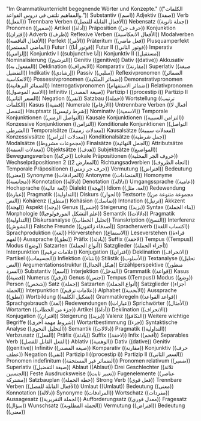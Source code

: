 "Im Grammatikunterricht begegnende Wörter und Konzepte." (("الكلمات والمفاهيم تلتقي في دروس القواعد."))
Substantiv ((اسم))
Adjektiv ((صفة))
Verb ((الفعل))
Trennbare Verben ((الأفعال القابلة للفصل))
Nebensatz ((جملة ثانوية))
Pronomen ((ضمير))
Artikel ((أداة))
Präposition ((حرف جر))
Konjunktion ((اِقتِران))
Adverb ((ظرف))
Reflexive Verben ((الأفعال الانعكاسية))
Modalverben ((الأفعال الناقصه))
Perfekt ((الأمر))
Präteritum ((فعل ماضي))
Plusquamperfekt ((الماضي المستمر))
Futur I ((فوتور أنا))
Futur II ((فوتور الثاني))
Imperativ ((إلزامي))
Konjunktiv I ((subjunctive أنا))
Konjunktiv II ((مستقبل))
Nominalisierung ((الترشيح))
Genitiv ((genitive))
Dativ ((dative))
Akkusativ ((المفعول به))
Deklination ((الانحراف))
Komparativ ((مقارنة))
Superlativ ((صيغة التفضيل))
Indikativ ((إرشادي))
Passiv ((سلبي))
Reflexivpronomen ((الضمائر الانعكاسية))
Possessivpronomen ((ضمائر الملكية))
Demonstrativpronomen ((الضمائر البرهانية))
Interrogativpronomen ((ضمائر الاستفهام))
Relativpronomen ((الاسم الموصول))
Infinitiv ((صيغة المصدر))
Partizip I ((procestip i))
Partizip II ((السعر الثاني))
Negation ((نفي))
Satzbau ((جملة))
Wortstellung ((ترتيب الكلمات))
Kasus ((قضية))
Numerale ((الأرقام))
Untrennbare Verben ((أفعال لا تنفصل))
Hauptsatz ((شرط رئيسي))
Nominativ ((الاسمية))
Temporale Konjunktionen ((التواصل الزمني))
Kausale Konjunktionen ((التزامن السببية))
Konzessive Konjunktionen ((التزامن))
Konditionale Konjunktionen ((التواصل الشرطي))
Temporalsätze ((معدلات زمنية))
Kausalsätze ((معدلات سببية))
Konzessivsätze ((معدلات التزامن))
Konditionalsätze ((جمل شرطية))
Modalsätze ((مجموعات مشروط))
Finalsätze ((الجمل النهائية))
Attributsätze ((معدلات السمة))
Objektsätze ((هدف))
Subjektsätze ((المواضيع))
Bewegungsverben ((حركة))
Lokale Präpositionen ((حروف الجر المحلية))
Wechselpräpositionen 2 ((المعارض 2))
Richtungsadverbien ((اتجاه الظروف))
Temporale Präpositionen ((حرف جر زمني))
Vermutung ((افتراض))
Bedeutung ((معنى))
Synonyme ((المرادفات))
Antonyme ((المتضادات))
Homonyme ((مجانسة))
Konnotation ((دلالة))
Denotation ((دلالة))
Umgangssprache ((عامية))
Hochsprache ((لغة عالية))
Dialekt ((لهجة))
Idiom ((لغة. مثل))
Redewendung ((عبارة))
Pragmatik ((التداولية))
Diskurs ((الحوار))
Textsorte ((مجموعة متنوعة من النص))
Kohärenz ((منطق))
Kohäsion ((تماسك))
Intonation ((ترتيل))
Akkzent ((لهجة))
Aspekt ((وجه))
Genus ((جنس))
Steigerung ((يزيد))
Syntax ((بناء الجملة))
Morphologie ((علم التشكل المورفولوجيا))
Semantik ((دلالات))
Pragmatik ((التداولية))
Diskursanalyse ((تحليل الخطاب))
Transkription ((النسخ))
Interferenz ((التشوش))
Falsche Freunde ((أصدقاء زائفون))
Spracherwerb ((اكتساب اللغة))
Sprachproduktion ((لغة))
Hörverstehen ((الاستماع))
Leseverstehen ((قراءة الفهم))
Aussprache ((نطق))
Präfix ((بادئة))
Suffix ((لاحقة))
Tempus ((Tempus))
Modus ((وضع))
Satzarten ((أنواع الجملة))
Satzglieder ((أجزاء الجملة))
Interpunktion ((علامات ترقيم))
Konjugation ((اقتران))
Deklination ((الانحراف))
Partikel ((الجسيمات))
Inflektion ((انثناء))
Stilistik ((الأسلوب))
Textanalyse ((تحليل النص))
Argumentationsstruktur ((هيكل الجدال))
Erzählperspektive ((منظور السرد))
Substantiv ((اسم))
Interjektion ((التدخل))
Grammatik ((قواعد))
Kasus ((قضية))
Numerus ((رقم))
Genus ((جنس))
Tempus ((Tempus))
Modus ((وضع))
Person ((شخص))
Satz ((جملة))
Satzarten ((أنواع الجملة))
Satzglieder ((أجزاء الجملة))
Interpunktion ((علامات ترقيم))
Alphabet ((الأبجدية))
Aussprache ((نطق))
Wortbildung ((تشكيل الكلمة))
Grammatikregeln ((قواعد القواعد))
Sprachgebrauch ((لغة))
Redewendungen ((عبارات))
Sprichwörter ((الأمثال))
Wortarten ((جزء من الخطاب))
Artikel ((أداة))
Deklination ((الانحراف))
Konjugation ((اقتران))
Steigerung ((يزيد))
Valenz ((التكافؤ))
Weitere wichtige Begriffe ((شروط مهمة أخرى))
Wortartbestimmung ((جزء))
Syntaktische Analyse ((التحليل النحوي))
Semantik ((دلالات))
Pragmatik ((التداولية))
Verbzusatz ((الفعل))
Präfix ((بادئة))
Suffix ((لاحقة))
Infix ((أقحم))
Separables Verb ((الفعل القابل للفصل))
Ablativ ((الوهمية))
Dativ ((dative))
Genitiv ((genitive))
Infinitiv ((صيغة المصدر))
Komparativ ((مقارنة))
Konjunktiv ((حرف عطف))
Negation ((نفي))
Partizip I ((procestip i))
Partizip II ((السعر الثاني))
Pronomen indefinitum ((الضمائر غير المستحقة))
Pronomen relativum ((ضمير))
Superlativ ((صيغة التفضيل))
Ablaut ((Ablaut))
Drei Geschlechter ((ثلاثة الجنسين))
Feste Ausdrucksweise ((تعبير ثابت))
Fugenelemente ((عناصر مشتركة))
Satzbauplan ((خطة الجملة))
Strong Verb ((فعل قوي))
Trennbare Verben ((الأفعال القابلة للفصل))
Umlaut ((Umlaut))
Bedeutung ((معنى))
Konnotation ((دلالة))
Synonyme ((المرادفات))
Wortschatz ((مفردات))
Aussagesatz ((الجملة التقريرية))
Aufforderungsatz ((معدل فوري))
Fragesatz ((سؤال))
Wunschsatz ((الجملة المطلوبة))
Vermutung ((افتراض))
Bedeutung ((معنى))
